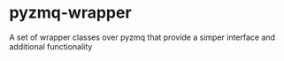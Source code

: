 pyzmq-wrapper
=============

A set of wrapper classes over pyzmq that provide a simper interface and additional functionality
